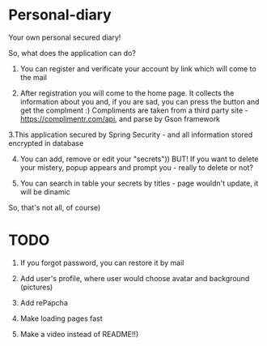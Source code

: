 # Personal-diary
Your own personal secured diary!

So, what does the application can do?

1. You can register and verificate your account by link which will come to the mail

2. After registration you will come to the home page. It collects the information about you and, if you are sad, you can press the button and get the complment :)
Compliments are taken from a third party site - https://complimentr.com/api, and parse by Gson framework

3.This application secured by Spring Security - and all information stored encrypted in database

4. You can add, remove or edit your "secrets")) BUT! If you want to delete your mistery, popup appears and prompt you - really to delete or not?

5. You can search in table your secrets by titles - page wouldn't update, it will be dinamic

So, that's not all, of course)

# TODO
1. If you forgot password, you can restore it by mail

2. Add user's profile, where user would choose avatar and background (pictures)

3. Add rePapcha

4. Make loading pages fast

5. Make a video instead of README!!)
